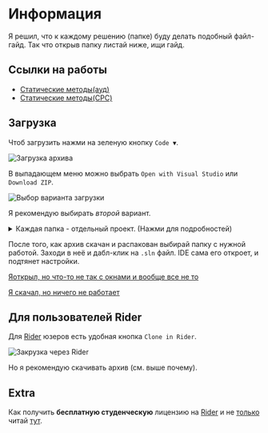 # Информация
Я решил, что к каждому решению (папке) буду делать подобный файл-гайд. Так что открыв папку листай ниже, ищи гайд.

## Ссылки на работы
* [Статические методы(ауд)][static-methods-aud]
* [Статические методы(СРС)][static-methods-cpc]

## Загрузка
Чтоб загрузить нажми на зеленую кнопку `Code ▼`.

![Загрузка архива][pic1]

В выпадающем меню можно выбрать `Open with Visual Studio` или `Download ZIP`.

![Выбор варианта загрузки][pic2]

Я рекомендую выбирать *второй* вариант.

<details>
  <summary>
    Каждая папка - отдельный проект. (Нажми для подробностей)
  </summary>
  Если открыть целиком всю папку <code>csharp-bachelor-2</code>, скорее всего возникнет конфликт (из-за множества точек входа), между проектами, не проверял. Связано это исключительно с тем, как работает C#.
</details>

После того, как архив скачан и распакован выбирай папку с нужной работой. Заходи в неё и дабл-клик на `.sln` файл. IDE сама его откроет, и подтянет настройки.

[Яоткрыл, но что-то не так с окнами и вообще все не то][fixes]

[Я скачал, но ничего не работает][fixes]

## Для пользователей Rider
Для [Rider][rider] юзеров есть удобная кнопка `Clone in Rider`.

![Закрузка через Rider][pic3]

Но я рекомендую скачивать архив (см. выше почему).

## Extra
Как получить **бесплатную студенческую** лицензию на [Rider][rider] и не [только][features] читай [тут][guide].


[pic1]: ./sources/download.png
[pic2]: ./sources/download-2.png
[pic3]: ./sources/download-3.png

[rider]: https://www.jetbrains.com/rider/
[features]: https://www.jetbrains.com/community/education/#students/faq
[guide]: ./educational-license.md
[fixes]: ./fixes.md

[static-methods-aud]: ./tree/main/staticMethods
[static-methods-cpc]: ./tree/main/staticMethods_CPC